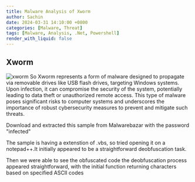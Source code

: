 ```yaml
---
title: Malware Analysis of Xworm
author: Sachin
date: 2024-03-31 14:10:00 +0800
categories: [Malware, Threat]
tags: [Malware, Analysis, .Net, Powershell]
render_with_liquid: false
---
```

## Xworm
![xworm](https://github.com/sachinoliver/blog/assets/63084488/fe6c1f07-9f20-4fb7-8b9c-09d20f5ea72a)
So Xworm represents a form of malware designed to propagate via removable drives like USB flash drives, targeting Windows systems. Upon infection, it can compromise the security of the system, potentially leading to data theft or unauthorized remote access. This type of malware poses significant risks to computer systems and underscores the importance of robust cybersecurity measures to prevent and mitigate such threats.


 Download and extracted this sample from Malwarebazar with the password "infected"


The sample is having a extenstion of .vbs, so tried opening it on a notepad++.It initially appeared to be a straightforward deobfuscation task. 

 Then we were able to see the obfuscated code
the deobfuscation process appeared straightforward, with the initial function returning characters based on specified ASCII codes



